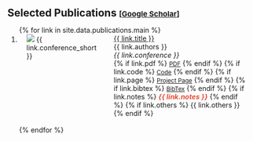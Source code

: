 <h1 id="publications"></h1>
<h2 style="margin: 30px 0px 10px;">Selected Publications <temp style="font-size:15px;">[</temp><a href="https://scholar.google.com/citations?user=jDvVglUAAAAJ" target="_blank" style="font-size:15px;">Google Scholar</a><temp style="font-size:15px;">]</temp></h2>
<style>
  .pub-row {
    display: flex;
    align-items: flex-start;
  }
</style>
<div class="publications">
  <ol class="bibliography">
    {% for link in site.data.publications.main %}
    <li>
      <div class="pub-row">
        <div class="col-sm-3 abbr" style="position: relative;padding-right: 15px;padding-left: 15px;">
          <img src="{{ link.image }}" class="teaser img-fluid z-depth-1" style="width=100;height=40%">
          <abbr class="badge">{{ link.conference_short }}</abbr>
        </div>
        <div class="col-sm-9" style="position: relative;padding-right: 15px;padding-left: 20px;">
          <div class="title"><a href="{{ link.pdf }}">{{ link.title }}</a></div>
          <div class="author">{{ link.authors }}</div>
          <div class="periodical"><em>{{ link.conference }}</em></div>
          <div class="links">
            {% if link.pdf %}
            <a href="{{ link.pdf }}" class="btn btn-sm z-depth-0" role="button" target="_blank" style="font-size:12px;">PDF</a>
            {% endif %}
            {% if link.code %}
            <a href="{{ link.code }}" class="btn btn-sm z-depth-0" role="button" target="_blank" style="font-size:12px;">Code</a>
            {% endif %}
            {% if link.page %}
            <a href="{{ link.page }}" class="btn btn-sm z-depth-0" role="button" target="_blank" style="font-size:12px;">Project Page</a>
            {% endif %}
            {% if link.bibtex %}
            <a href="{{ link.bibtex }}" class="btn btn-sm z-depth-0" role="button" target="_blank" style="font-size:12px;">BibTex</a>
            {% endif %}
            {% if link.notes %}
            <strong> <i style="color:#e74d3c">{{ link.notes }}</i></strong>
            {% endif %}
            {% if link.others %}
            {{ link.others }}
            {% endif %}
          </div>
        </div>
      </div>
    </li>
    <br>
    {% endfor %}
  </ol>
</div>
